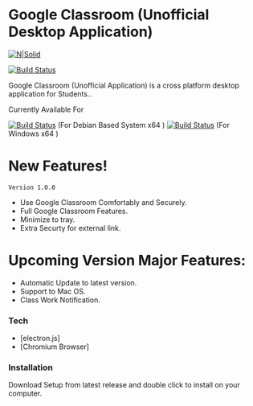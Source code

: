 # Google Classroom (Unofficial Desktop Application)

[![N|Solid](https://himelrana-swe.com/brand/himelrana.png)](https://himelrana-swe.com)

[![Build Status](https://travis-ci.org/joemccann/dillinger.svg?branch=master)](https://himelrana-swe.com)

Google Classroom (Unofficial Application) is a cross platform desktop application for Students..

Currently Available For

[![Build Status](https://himelrana-swe.com/brand/linux.png)](https://github.com/himelrana-swe/Google-Classroom/releases/download/v1.0.0/googleclassroom_1.0.0_amd64.deb) (For Debian Based System x64 )
[![Build Status](https://himelrana-swe.com/brand/windows.png)](https://github.com/himelrana-swe/Google-Classroom/releases/download/v1.0.0/googleclassroom-setup-1.0.0.exe) (For Windows x64 )

# New Features!
    Version 1.0.0
  - Use Google Classroom Comfortably and  Securely.
  - Full Google Classroom Features.
  - Minimize to tray.
  - Extra Securty for external link.
# Upcoming Version Major Features:
  - Automatic Update to latest version.
  - Support to Mac OS.
  - Class Work Notification.

### Tech
* [electron.js]
* [Chromium Browser]

### Installation
Download Setup from latest release and double click to install on your computer.
